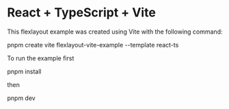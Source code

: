 # React + TypeScript + Vite

This flexlayout example was created using Vite with the following command:

pnpm create vite flexlayout-vite-example --template react-ts

To run the example first

pnpm install

then

pnpm dev